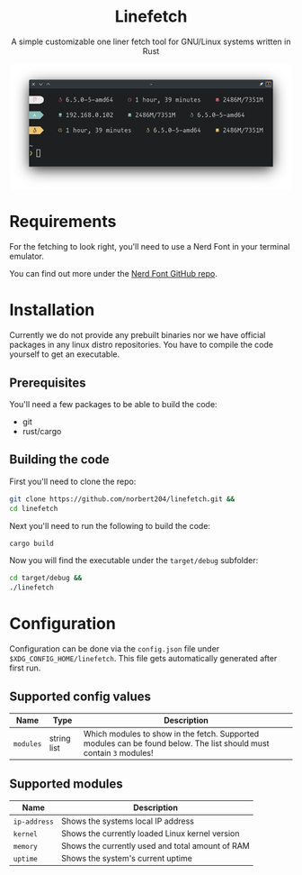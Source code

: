 <h1 align="center">Linefetch</h1>
<p align="center">A simple customizable one liner fetch tool for GNU/Linux systems written in Rust</p>

<img align="center" alt="screenshot" src=".screenshots/main.png" />

# Requirements

For the fetching to look right, you'll need to use a Nerd Font in your terminal emulator.

You can find out more under the [Nerd Font GitHub repo](https://github.com/ryanoasis/nerd-fonts).

# Installation

Currently we do not provide any prebuilt binaries nor we have official packages in any linux distro repositories. You have to compile the code yourself to get an executable.

## Prerequisites

You'll need a few packages to be able to build the code:

- git
- rust/cargo

## Building the code

First you'll need to clone the repo:

```bash
git clone https://github.com/norbert204/linefetch.git &&
cd linefetch
```

Next you'll need to run the following to build the code:

```bash
cargo build
```

Now you will find the executable under the `target/debug` subfolder:

```bash
cd target/debug &&
./linefetch
```

# Configuration

Configuration can be done via the `config.json` file under `$XDG_CONFIG_HOME/linefetch`. This file gets automatically generated after first run.

## Supported config values

| Name | Type | Description |
| -- | -- | -- |
| `modules` | string list | Which modules to show in the fetch. Supported modules can be found below. The list should must contain `3` modules! | 

## Supported modules

| Name | Description |
| -- | -- |
| `ip-address` | Shows the systems local IP address |
| `kernel` | Shows the currently loaded Linux kernel version |
| `memory` | Shows the currently used and total amount of RAM |
| `uptime` | Shows the system's current uptime |

